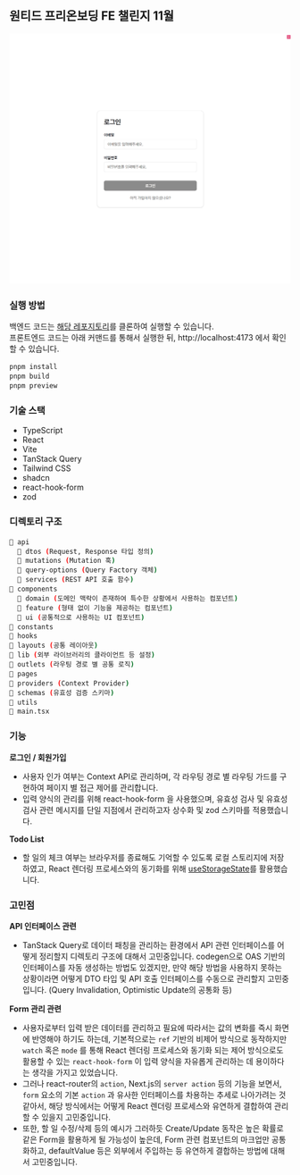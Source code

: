 ## 원티드 프리온보딩 FE 챌린지 11월

![실행 화면](./resources/screen.gif)

### 실행 방법

백엔드 코드는 [해당 레포지토리](https://github.com/starkoora/wanted-pre-onboarding-challenge-fe-1-api.git)를 클론하여 실행할 수 있습니다.  
프론트엔드 코드는 아래 커맨드를 통해서 실행한 뒤, http://localhost:4173 에서 확인할 수 있습니다.

```sh
pnpm install
pnpm build
pnpm preview
```

### 기술 스택

- TypeScript
- React
- Vite
- TanStack Query
- Tailwind CSS
- shadcn
- react-hook-form
- zod

### 디렉토리 구조

```sh
📁 api
  📁 dtos (Request, Response 타입 정의)
  📁 mutations (Mutation 훅)
  📁 query-options (Query Factory 객체)
  📁 services (REST API 호출 함수)
📁 components
  📁 domain (도메인 맥락이 존재하여 특수한 상황에서 사용하는 컴포넌트)
  📁 feature (형태 없이 기능을 제공하는 컴포넌트)
  📁 ui (공통적으로 사용하는 UI 컴포넌트)
📁 constants
📁 hooks
📁 layouts (공통 레이아웃)
📁 lib (외부 라이브러리의 클라이언트 등 설정)
📁 outlets (라우팅 경로 별 공통 로직)
📁 pages
📁 providers (Context Provider)
📁 schemas (유효성 검증 스키마)
📁 utils
📄 main.tsx
```

### 기능

**로그인 / 회원가입**

- 사용자 인가 여부는 Context API로 관리하며, 각 라우팅 경로 별 라우팅 가드를 구현하여 페이지 별 접근 제어를 관리합니다.
- 입력 양식의 관리를 위해 react-hook-form 을 사용했으며, 유효성 검사 및 유효성 검사 관련 메시지를 단일 지점에서 관리하고자 상수화 및 zod 스키마를 적용했습니다.

**Todo List**

- 할 일의 체크 여부는 브라우저를 종료해도 기억할 수 있도록 로컬 스토리지에 저장하였고, React 렌더링 프로세스와의 동기화를 위해 [useStorageState](https://github.com/astoilkov/use-storage-state)를 활용했습니다.

### 고민점

**API 인터페이스 관련**

- TanStack Query로 데이터 패칭을 관리하는 환경에서 API 관련 인터페이스를 어떻게 정리할지 디렉토리 구조에 대해서 고민중입니다. codegen으로 OAS 기반의 인터페이스를 자동 생성하는 방법도 있겠지만, 만약 해당 방법을 사용하지 못하는 상황이라면 어떻게 DTO 타입 및 API 호출 인터페이스를 수동으로 관리할지 고민중입니다. (Query Invalidation, Optimistic Update의 공통화 등)

**Form 관리 관련**

- 사용자로부터 입력 받은 데이터를 관리하고 필요에 따라서는 값의 변화를 즉시 화면에 반영해야 하기도 하는데, 기본적으로는 `ref` 기반의 비제어 방식으로 동작하지만 `watch` 혹은 `mode` 를 통해 React 렌더링 프로세스와 동기화 되는 제어 방식으로도 활용할 수 있는 `react-hook-form` 이 입력 양식을 자유롭게 관리하는 데 용이하다는 생각을 가지고 있었습니다.
- 그러나 react-router의 `action`, Next.js의 `server action` 등의 기능을 보면서, `form` 요소의 기본 `action` 과 유사한 인터페이스를 차용하는 추세로 나아가려는 것 같아서, 해당 방식에서는 어떻게 React 렌더링 프로세스와 유연하게 결합하여 관리할 수 있을지 고민중입니다.
- 또한, 할 일 수정/삭제 등의 예시가 그러하듯 Create/Update 동작은 높은 확률로 같은 Form을 활용하게 될 가능성이 높은데, Form 관련 컴포넌트의 마크업만 공통화하고, defaultValue 등은 외부에서 주입하는 등 유연하게 결합하는 방법에 대해서 고민중입니다.

